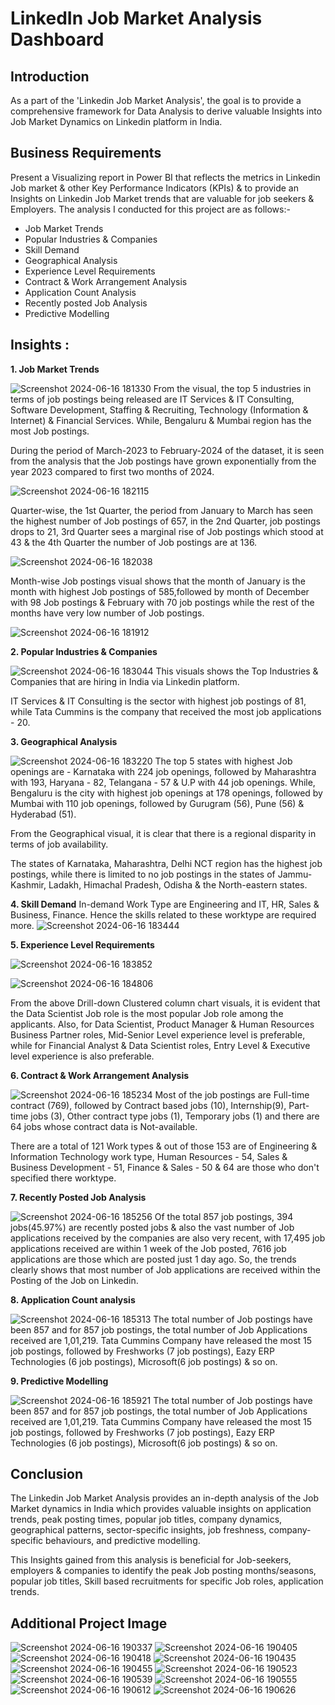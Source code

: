 # LinkedIn Job Market Analysis Dashboard

## Introduction
As a part of the 'Linkedin Job Market Analysis', the goal is to provide a comprehensive framework for Data Analysis to derive valuable Insights into Job Market Dynamics on Linkedin platform in India.

## Business Requirements
Present a Visualizing report in Power BI that reflects the metrics in Linkedin Job market & other Key Performance Indicators (KPIs) & to provide an Insights on Linkedin Job Market trends that are valuable for job seekers & Employers. The analysis I conducted for this project are as follows:-

- Job Market Trends
- Popular Industries & Companies
- Skill Demand
- Geographical Analysis
- Experience Level Requirements
- Contract & Work Arrangement Analysis
- Application Count Analysis
- Recently posted Job Analysis
- Predictive Modelling

## Insights :
**1. Job Market Trends**

![Screenshot 2024-06-16 181330](https://github.com/kavyaBaliyan/Linkedin-Job-Analysis/assets/169433785/6f8401f1-70ce-4b07-8629-b536f617da53)
From the visual, the top 5 industries in terms of job postings being released are IT Services & IT Consulting, Software Development, Staffing & Recruiting, Technology (Information & Internet) & Financial Services. While, Bengaluru & Mumbai region has the most Job postings.

During the period of March-2023 to February-2024 of the dataset, it is seen from the analysis that the Job postings have grown exponentially from the year 2023 compared to first two months of 2024.

![Screenshot 2024-06-16 182115](https://github.com/kavyaBaliyan/Linkedin-Job-Analysis/assets/169433785/4752472b-0ee0-41ff-9d28-c8db79185de8)

Quarter-wise, the 1st Quarter, the period from January to March has seen the highest number of Job postings of 657, in the 2nd Quarter, job postings drops to 21, 3rd Quarter sees a marginal rise of Job postings which stood at 43 & the 4th Quarter the number of Job postings are at 136.

![Screenshot 2024-06-16 182038](https://github.com/kavyaBaliyan/Linkedin-Job-Analysis/assets/169433785/c856920d-46ca-4a47-bfa7-a05cd45113e3)

Month-wise Job postings visual shows that the month of January is the month with highest Job postings of 585,followed by month of December with 98 Job postings & February with 70 job postings while the rest of the months have very low number of Job postings.

![Screenshot 2024-06-16 181912](https://github.com/kavyaBaliyan/Linkedin-Job-Analysis/assets/169433785/db0bca79-5c7e-4222-91a9-72d683febfbc)

**2. Popular Industries & Companies**

![Screenshot 2024-06-16 183044](https://github.com/kavyaBaliyan/Linkedin-Job-Analysis/assets/169433785/1edb3d3c-512d-43d0-b26f-e1fa5868a373)
This visuals shows the Top Industries & Companies that are hiring in India via Linkedin platform.

IT Services & IT Consulting is the sector with highest job postings of 81, while Tata Cummins is the company that received the most job applications - 20.

**3. Geographical Analysis**

![Screenshot 2024-06-16 183220](https://github.com/kavyaBaliyan/Linkedin-Job-Analysis/assets/169433785/79271d87-bb62-42da-8131-f58c993e78e3)
The top 5 states with highest Job openings are - Karnataka with 224 job openings, followed by Maharashtra with 193, Haryana - 82, Telangana - 57 & U.P with 44 job openings. While, Bengaluru is the city with highest job openings at 178 openings, followed by Mumbai with 110 job openings, followed by Gurugram (56), Pune (56) & Hyderabad (51).

From the Geographical visual, it is clear that there is a regional disparity in terms of job availability.

The states of Karnataka, Maharashtra, Delhi NCT region has the highest job postings, while there is limited to no job postings in the states of Jammu-Kashmir, Ladakh, Himachal Pradesh, Odisha & the North-eastern states.

**4. Skill Demand**
In-demand Work Type are Engineering and IT, HR, Sales & Business, Finance. Hence the skills related to these worktype are required more. 
![Screenshot 2024-06-16 183444](https://github.com/kavyaBaliyan/Linkedin-Job-Analysis/assets/169433785/7925f568-128f-46a9-978a-0cc3609eb80a)

**5. Experience Level Requirements**

![Screenshot 2024-06-16 183852](https://github.com/kavyaBaliyan/Linkedin-Job-Analysis/assets/169433785/df9bf671-ed19-46f3-8dfe-961b914b6533)

![Screenshot 2024-06-16 184806](https://github.com/kavyaBaliyan/Linkedin-Job-Analysis/assets/169433785/e66fa63b-e1d8-4276-bcf1-17e10f3a4d55)

From the above Drill-down Clustered column chart visuals, it is evident that the Data Scientist Job role is the most popular Job role among the applicants. Also, for Data Scientist, Product Manager & Human Resources Business Partner roles, Mid-Senior Level experience level is preferable, while for Financial Analyst & Data Scientist roles, Entry Level & Executive level experience is also preferable.

**6. Contract & Work Arrangement Analysis**

![Screenshot 2024-06-16 185234](https://github.com/kavyaBaliyan/Linkedin-Job-Analysis/assets/169433785/046336c7-c250-48e9-a270-99b6f9fb1b92)
Most of the job postings are Full-time contract (769), followed by Contract based jobs (10), Internship(9), Part-time jobs (3), Other contract type jobs (1), Temporary jobs (1) and there are 64 jobs whose contract data is Not-available.

There are a total of 121 Work types & out of those 153 are of Engineering & Information Technology work type, Human Resources - 54, Sales & Business Development - 51, Finance & Sales - 50 & 64 are those who don't specified there worktype.

**7. Recently Posted Job Analysis**

![Screenshot 2024-06-16 185256](https://github.com/kavyaBaliyan/Linkedin-Job-Analysis/assets/169433785/849013b8-4b21-4391-9673-958278f00ad9)
Of the total 857 job postings, 394 jobs(45.97%) are recently posted jobs & also the vast number of Job applications received by the companies are also very recent, with 17,495 job applications received are within 1 week of the Job posted, 7616 job applications are those which are posted just 1 day ago. So, the trends clearly shows that most number of Job applications are received within the Posting of the Job on Linkedin.

**8. Application Count analysis**

![Screenshot 2024-06-16 185313](https://github.com/kavyaBaliyan/Linkedin-Job-Analysis/assets/169433785/ff81a851-a8d7-4c53-8971-8f613acae296)
The total number of Job postings have been 857 and for 857 job postings, the total number of Job Applications received are 1,01,219. Tata Cummins Company have released the most 15 job postings, followed by Freshworks (7 job postings), Eazy ERP Technologies (6 job postings), Microsoft(6 job postings) & so on.

**9. Predictive Modelling**

![Screenshot 2024-06-16 185921](https://github.com/kavyaBaliyan/Linkedin-Job-Analysis/assets/169433785/8b32098e-49a4-47b9-8fbe-0086848e8a7b)
The total number of Job postings have been 857 and for 857 job postings, the total number of Job Applications received are 1,01,219. Tata Cummins Company have released the most 15 job postings, followed by Freshworks (7 job postings), Eazy ERP Technologies (6 job postings), Microsoft(6 job postings) & so on.

## Conclusion
The Linkedin Job Market Analysis provides an in-depth analysis of the Job Market dynamics in India which provides valuable insights on application trends, peak posting times, popular job titles, company dynamics, geographical patterns, sector-specific insights, job freshness, company-specific behaviours, and predictive modelling.

This Insights gained from this analysis is beneficial for Job-seekers, employers & companies to identify the peak Job posting months/seasons, popular job titles, Skill based recruitments for specific Job roles, application trends.

## Additional Project Image

![Screenshot 2024-06-16 190337](https://github.com/kavyaBaliyan/Linkedin-Job-Analysis/assets/169433785/f9d6ccea-46ea-476e-adc3-093238cd31e0)
![Screenshot 2024-06-16 190405](https://github.com/kavyaBaliyan/Linkedin-Job-Analysis/assets/169433785/61b6291d-812c-4f27-bff7-13ddf46d6eed)
![Screenshot 2024-06-16 190418](https://github.com/kavyaBaliyan/Linkedin-Job-Analysis/assets/169433785/eedd320a-728e-4ba0-a32e-4fe08bb530b5)
![Screenshot 2024-06-16 190435](https://github.com/kavyaBaliyan/Linkedin-Job-Analysis/assets/169433785/006a8704-3f71-4348-9c53-bbbf2cdc3eec)
![Screenshot 2024-06-16 190455](https://github.com/kavyaBaliyan/Linkedin-Job-Analysis/assets/169433785/ebd4f0c2-14b9-4e1b-814c-0651e5f45781)
 ![Screenshot 2024-06-16 190523](https://github.com/kavyaBaliyan/Linkedin-Job-Analysis/assets/169433785/c7e98d32-e1f0-4b12-b894-37982b1b7ebd)
![Screenshot 2024-06-16 190539](https://github.com/kavyaBaliyan/Linkedin-Job-Analysis/assets/169433785/15e87dd9-3252-401d-b0ed-639058837d76)
![Screenshot 2024-06-16 190555](https://github.com/kavyaBaliyan/Linkedin-Job-Analysis/assets/169433785/1ecfc8d3-a11e-44f2-a3b6-61ea8b9a75e1)
![Screenshot 2024-06-16 190612](https://github.com/kavyaBaliyan/Linkedin-Job-Analysis/assets/169433785/fa82ec04-da88-4f10-93a2-6bbd244b1bef)
![Screenshot 2024-06-16 190626](https://github.com/kavyaBaliyan/Linkedin-Job-Analysis/assets/169433785/604e5053-3e4a-4267-bf45-ff73f97aad55)
